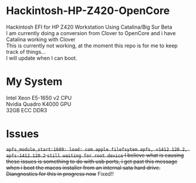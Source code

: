 # Hackintosh-HP-Z420-OpenCore
Hackintosh EFI for HP Z420 Workstation Using Catalina/Big Sur Beta   
I am currently doing a conversion from Clover to OpenCore  and i have Catalina working with Clover  
This is currently not working, at the moment this repo is for me to keep track of things...   
I will update when I can boot.  

# My System
Intel Xeon E5-1650 v2 CPU  
Nvidia Quadro K4000 GPU   
32GB ECC DDR3   

# Issues    
~~`apfs_module_start:1689: load: com.apple.filefsytem.apfs, v1412.120.2, apfs-1412.120.2`
`still waiting for root device`
I believe what is causing these issues is something to do with usb ports, i get past this message when i boot the macos installer from an internal sata hard drive. Diangnostics for this in progress now~~ Fixed!!      


